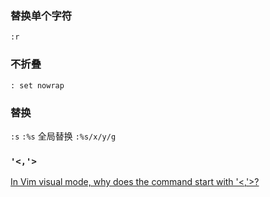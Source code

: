### 替换单个字符
`:r`

### 不折叠
`: set nowrap`

### 替换
`:s`
`:%s` 全局替换
`:%s/x/y/g`

### `'<,'>`
[In Vim visual mode, why does the command start with '<,'>?](https://stackoverflow.com/questions/7759455/in-vim-visual-mode-why-does-the-command-start-with)

